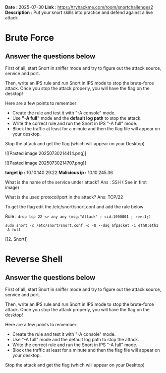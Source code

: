 
**Date** : 2025-07-30
**Link** :   https://tryhackme.com/room/snortchallenges2
**Description** : Put your snort skills into practice and defend against a live attack


# Brute Force
## Answer the questions below

First of all, start Snort in sniffer mode and try to figure out the attack source, service and port.  
  

Then, write an IPS rule and run Snort in IPS mode to stop the brute-force attack. Once you stop the attack properly, you will have the flag on the desktop!

Here are a few points to remember:

- Create the rule and test it with "-A console" mode. 
- Use **"-A full"** mode and the **default log path** to stop the attack.
- Write the correct rule and run the Snort in IPS "-A full" mode.
- Block the traffic at least for a minute and then the flag file will appear on your desktop.  
    

Stop the attack and get the flag (which will appear on your Desktop)

![[Pasted image 20250730214414.png]]

![[Pasted image 20250730214707.png]]

**target ip :** 10.10.140.29:22
**Malicious ip :** 10.10.245.36

What is the name of the service under attack?
Ans : SSH ( See in first image)

What is the used protocol/port in the attack?
Ans: TCP/22

To get the flag edit the /etc/snort/snort.conf and add the rule below

Rule : `drop tcp 22 <> any any (msg:"Attack" ; sid:1000001 ; rev:1;)`

```shell
sudo snort -c /etc/snort/snort.conf -q -Q --daq afpacket -i eth0:eth1 -A full
```

[[2. Snort]]

# Reverse Shell

## Answer the questions below

First of all, start Snort in sniffer mode and try to figure out the attack source, service and port.  
  

Then, write an IPS rule and run Snort in IPS mode to stop the brute-force attack. Once you stop the attack properly, you will have the flag on the desktop!

Here are a few points to remember:

- Create the rule and test it with "-A console" mode. 
- Use "-A full" mode and the default log path to stop the attack.
- Write the correct rule and run the Snort in IPS "-A full" mode.
- Block the traffic at least for a minute and then the flag file will appear on your desktop.

Stop the attack and get the flag (which will appear on your Desktop)

